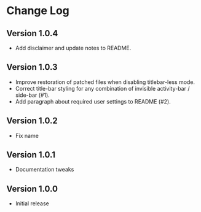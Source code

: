 # Change Log

## Version 1.0.4

- Add disclaimer and update notes to README.

## Version 1.0.3

- Improve restoration of patched files when disabling titlebar-less mode.
- Correct title-bar styling for any combination of invisible activity-bar /
  side-bar (#1).
- Add paragraph about required user settings to README (#2).

## Version 1.0.2

- Fix name

## Version 1.0.1

- Documentation tweaks

## Version 1.0.0

- Initial release
